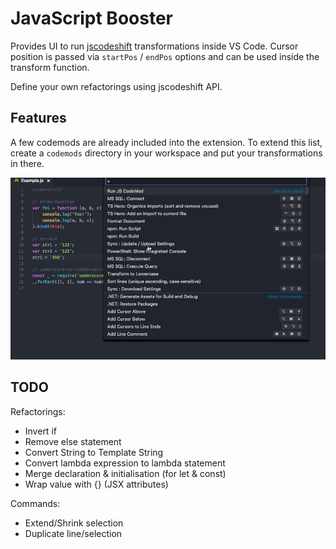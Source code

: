 # JavaScript Booster

Provides UI to run [jscodeshift](https://github.com/facebook/jscodeshift) transformations inside VS Code. Cursor position is passed via `startPos` / `endPos` options and can be used inside the transform function.

Define your own refactorings using jscodeshift API.

## Features

A few codemods are already included into the extension. To extend this list, create a `codemods` directory in your workspace and put your transformations in there.

![Run CodeMod Command](images/runCodeMod.gif)

## TODO

Refactorings:

* Invert if
* Remove else statement
* Convert String to Template String
* Convert lambda expression to lambda statement
* Merge declaration & initialisation (for let & const)
* Wrap value with {} (JSX attributes)

Commands:

* Extend/Shrink selection
* Duplicate line/selection

<!-- ## Extension Settings

Include if your extension adds any VS Code settings through the `contributes.configuration` extension point.

For example:

This extension contributes the following settings:

* `myExtension.enable`: enable/disable this extension
* `myExtension.thing`: set to `blah` to do something

## Known Issues

Calling out known issues can help limit users opening duplicate issues against your extension.

## Release Notes

Users appreciate release notes as you update your extension.

### 1.0.0

Initial release of ...

### 1.0.1

Fixed issue #.

### 1.1.0

Added features X, Y, and Z.
 -->

